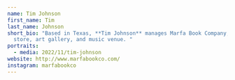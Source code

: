 ```yaml
---
name: Tim Johnson
first_name: Tim
last_name: Johnson
short_bio: "Based in Texas, **Tim Johnson** manages Marfa Book Company, a book
  store, art gallery, and music venue. "
portraits:
  - media: 2022/11/tim-johnson
website: http://www.marfabookco.com/
instagram: marfabookco
---
```

